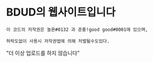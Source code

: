 # BDUD의 웹사이트입니다
```이 코드의 저작권은 놀욘#0132 과 준홍!good good#0001에 있으며,```
<p>
  
  
```허락도없이 사용시 저작권법에 의해 처벌될수도있다.```

  "더 이상 업로드를 하지 않습니다"
